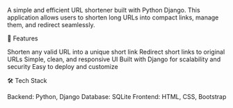 A simple and efficient URL shortener built with Python Django. This application allows users to shorten long URLs into compact links, manage them, and redirect seamlessly.


🚀 Features

Shorten any valid URL into a unique short link
Redirect short links to original URLs
Simple, clean, and responsive UI
Built with Django for scalability and security
Easy to deploy and customize

🛠️ Tech Stack

Backend: Python, Django
Database: SQLite
Frontend: HTML, CSS, Bootstrap
